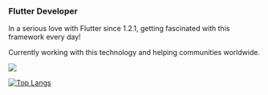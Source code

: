 ### Flutter Developer

In a serious love with Flutter since 1.2.1, getting fascinated with this framework every day!

Currently working with this technology and helping communities worldwide. 

![](https://github-readme-stats.vercel.app/api?username=GabrielCR99&&show_icons=true&theme=dark)

[![Top Langs](https://github-readme-stats.vercel.app/api/top-langs/?username=GabrielCR99&hide=java&layout=compact)](https://github.com/GabrielCR99/github-readme-stats)


<!--
**GabrielCR99/GabrielCR99** is a ✨ _special_ ✨ repository because its `README.md` (this file) appears on your GitHub profile.

Here are some ideas to get you started:

- 🔭 I’m currently working on ...
- 🌱 I’m currently learning ...
- 👯 I’m looking to collaborate on ...
- 🤔 I’m looking for help with ...
- 💬 Ask me about ...
- 📫 How to reach me: ...
- 😄 Pronouns: ...
- ⚡ Fun fact: ...
-->
